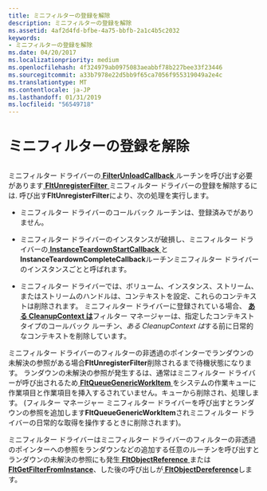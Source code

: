 ```yaml
---
title: ミニフィルターの登録を解除
description: ミニフィルターの登録を解除
ms.assetid: 4af2d4fd-bfbe-4a75-bbfb-2a1c4b5c2032
keywords:
- ミニフィルターの登録を解除
ms.date: 04/20/2017
ms.localizationpriority: medium
ms.openlocfilehash: 4f324979ab0975083aeabbf78b227bee33f23446
ms.sourcegitcommit: a33b7978e22d5bb9f65ca7056f955319049a2e4c
ms.translationtype: MT
ms.contentlocale: ja-JP
ms.lasthandoff: 01/31/2019
ms.locfileid: "56549718"
---
```

# <a name="unregistering-the-minifilter"></a>ミニフィルターの登録を解除


## <span id="ddk_unregistering_the_minifilter_if"></span><span id="DDK_UNREGISTERING_THE_MINIFILTER_IF"></span>


ミニフィルター ドライバーの[ **FilterUnloadCallback** ](https://msdn.microsoft.com/library/windows/hardware/ff551085)ルーチンを呼び出す必要があります[ **FltUnregisterFilter** ](https://msdn.microsoft.com/library/windows/hardware/ff544606)ミニフィルター ドライバーの登録を解除するには. 呼び出す**FltUnregisterFilter**により、次の処理を実行します。

-   ミニフィルター ドライバーのコールバック ルーチンは、登録済みでがありません。

-   ミニフィルター ドライバーのインスタンスが破損し、ミニフィルター ドライバーの[ **InstanceTeardownStartCallback** ](https://msdn.microsoft.com/library/windows/hardware/ff551098)と**InstanceTeardownCompleteCallback**ルーチンミニフィルター ドライバーのインスタンスごとと呼ばれます。

-   ミニフィルター ドライバーでは、ボリューム、インスタンス、ストリーム、またはストリームのハンドルは、コンテキストを設定、これらのコンテキストは削除されます。 ミニフィルター ドライバーに登録されている場合、 [**ある CleanupContext は**](https://msdn.microsoft.com/library/windows/hardware/ff551078)フィルター マネージャーは、指定したコンテキスト タイプのコールバック ルーチン、*ある CleanupContext は*する前に日常的なコンテキストを削除しています。

ミニフィルター ドライバーのフィルターの非透過のポインターでランダウンの未解決の参照がある場合**FltUnregisterFilter**削除されるまで待機状態になります。 ランダウンの未解決の参照が発生するは、通常はミニフィルター ドライバーが呼び出されるため[ **FltQueueGenericWorkItem** ](https://msdn.microsoft.com/library/windows/hardware/ff543452)をシステムの作業キューに作業項目と作業項目を挿入するされていません。キューから削除され、処理します。 (フィルター マネージャー ミニフィルター ドライバーを呼び出すとランダウンの参照を追加します**FltQueueGenericWorkItem**されミニフィルター ドライバーの日常的な取得を操作するときに削除されます)。

ミニフィルター ドライバーはミニフィルター ドライバーのフィルターの非透過のポインターへの参照をランダウンなどの追加する任意のルーチンを呼び出すとランダウンの未解決の参照にも発生[ **FltObjectReference** ](https://msdn.microsoft.com/library/windows/hardware/ff543382)または[ **FltGetFilterFromInstance**](https://msdn.microsoft.com/library/windows/hardware/ff543049)、した後の呼び出しが[ **FltObjectDereference**](https://msdn.microsoft.com/library/windows/hardware/ff543378)します。

 

 




